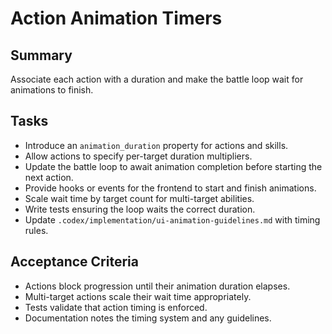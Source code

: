 # Action Animation Timers

## Summary
Associate each action with a duration and make the battle loop wait for animations to finish.

## Tasks
- Introduce an `animation_duration` property for actions and skills.
- Allow actions to specify per-target duration multipliers.
- Update the battle loop to await animation completion before starting the next action.
- Provide hooks or events for the frontend to start and finish animations.
- Scale wait time by target count for multi-target abilities.
- Write tests ensuring the loop waits the correct duration.
- Update `.codex/implementation/ui-animation-guidelines.md` with timing rules.

## Acceptance Criteria
- Actions block progression until their animation duration elapses.
- Multi-target actions scale their wait time appropriately.
- Tests validate that action timing is enforced.
- Documentation notes the timing system and any guidelines.
